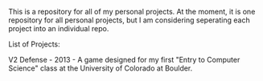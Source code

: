 This is a repository for all of my personal projects. 
At the moment, it is one repository for all personal projects, but I am considering seperating each project into an individual repo.

List of Projects:




V2 Defense    -   2013    -   A game designed for my first "Entry to Computer Science" class at the University of Colorado at Boulder.

